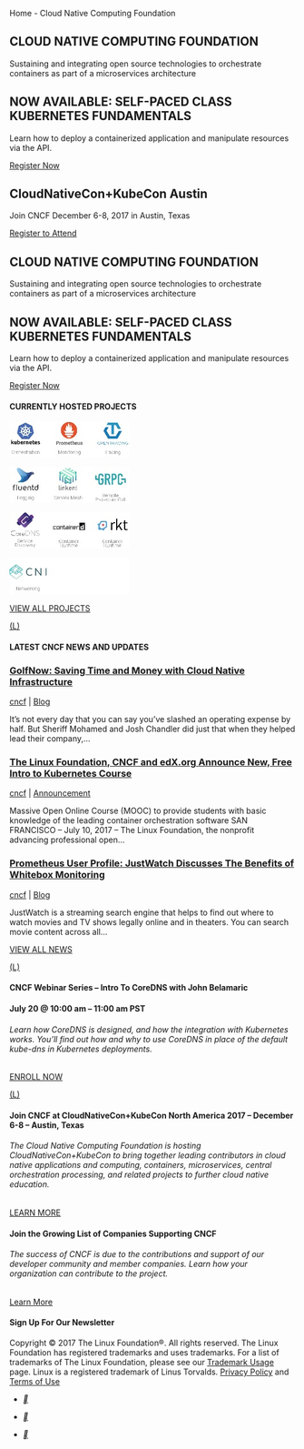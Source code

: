Home - Cloud Native Computing Foundation

## CLOUD NATIVE COMPUTING FOUNDATION

Sustaining and integrating open source technologies to orchestrate containers as part of a microservices architecture

## NOW AVAILABLE: SELF-PACED CLASS KUBERNETES FUNDAMENTALS

Learn how to deploy a containerized application and manipulate resources via the API.

 [Register Now](https://training.linuxfoundation.org/linux-courses/system-administration-training/kubernetes-fundamentals)

## CloudNativeCon+KubeCon Austin

Join CNCF December 6-8, 2017 in Austin, Texas

 [Register to Attend](https://www.cncf.io/event/cloudnativecon-north-america-2017/)

## CLOUD NATIVE COMPUTING FOUNDATION

Sustaining and integrating open source technologies to orchestrate containers as part of a microservices architecture

## NOW AVAILABLE: SELF-PACED CLASS KUBERNETES FUNDAMENTALS

Learn how to deploy a containerized application and manipulate resources via the API.

 [Register Now](https://training.linuxfoundation.org/linux-courses/system-administration-training/kubernetes-fundamentals)

#### CURRENTLY HOSTED PROJECTS

[![](../_resources/8f4dc9a46cc3121f89a5111902288d61.jpg)](https://www.cncf.io/projects)

[![](../_resources/837c30dc5f3f17487092405e1ccc6fb7.jpg)](https://www.cncf.io/projects)

[![](../_resources/5fd594801a5c4e55a4f0f4f98cc01d81.jpg)](https://www.cncf.io/projects)

[![](../_resources/481deaa3832affb8cde428a486211802.jpg)](https://www.cncf.io/projects)

[VIEW ALL PROJECTS](https://www.cncf.io/projects)

[(L)](https://www.cncf.io/newsroom/)

#### LATEST CNCF NEWS AND UPDATES

### [GolfNow: Saving Time and Money with Cloud Native Infrastructure](https://www.cncf.io/blog/2017/07/11/golfnow-saving-time-money-cloud-native-infrastructure/)

[cncf](https://www.cncf.io/author/cncf/)     | [Blog](https://www.cncf.io/category/blog/)

It’s not every day that you can say you’ve slashed an operating expense by half. But Sheriff Mohamed and Josh Chandler did just that when they helped lead their company,…

### [The Linux Foundation, CNCF and edX.org Announce New, Free Intro to Kubernetes Course](https://www.cncf.io/announcement/2017/07/10/linux-foundation-cncf-edx-org-announce-new-free-intro-kubernetes-course/)

[cncf](https://www.cncf.io/author/cncf/)     | [Announcement](https://www.cncf.io/category/announcement/)

Massive Open Online Course (MOOC) to provide students with basic knowledge of the leading container orchestration software SAN FRANCISCO – July 10, 2017 – The Linux Foundation, the nonprofit advancing professional open…

### [Prometheus User Profile: JustWatch Discusses The Benefits of Whitebox Monitoring](https://www.cncf.io/blog/2017/07/10/prometheus-user-profile-justwatch-discusses-benefits-whitebox-monitoring/)

[cncf](https://www.cncf.io/author/cncf/)     | [Blog](https://www.cncf.io/category/blog/)

JustWatch is a streaming search engine that helps to find out where to watch movies and TV shows legally online and in theaters. You can search movie content across all…

[VIEW ALL NEWS](https://www.cncf.io/newsroom)

[(L)](https://www.cncf.io/event/webinar-introtocoredns/)

#### **CNCF Webinar Series – Intro To CoreDNS with John Belamaric**

#### July 20 @ 10:00 am – 11:00 am PST

###### Learn how CoreDNS is designed, and how the integration with Kubernetes works. You’ll find out how and why to use CoreDNS in place of the default kube-dns in Kubernetes deployments.

[ENROLL NOW](https://www.cncf.io/event/webinar-introtocoredns/)

[(L)](https://www.cncf.io/event/cloudnativecon-north-america-2017/)

#### Join CNCF at CloudNativeCon+KubeCon North America 2017 – December 6-8 – Austin, Texas

###### The Cloud Native Computing Foundation is hosting CloudNativeCon+KubeCon to bring together leading contributors in cloud native applications and computing, containers, microservices, central orchestration processing, and related projects to further cloud native education.

[LEARN MORE](https://www.cncf.io/event/cloudnativecon-north-america-2017/)

#### Join the Growing List of Companies Supporting CNCF

###### The success of CNCF is due to the contributions and support of our developer community and member companies. Learn how your organization can contribute to the project.

[Learn More](https://www.cncf.io/about/members/join)

#### Sign Up For Our Newsletter

Copyright © 2017 The Linux Foundation®. All rights reserved. The Linux Foundation has registered trademarks and uses trademarks. For a list of trademarks of The Linux Foundation, please see our [Trademark Usage](https://www.linuxfoundation.org/trademark-usage) page. Linux is a registered trademark of Linus Torvalds. [Privacy Policy](http://www.linuxfoundation.org/privacy) and [Terms of Use](http://www.linuxfoundation.org/terms)

- [**](https://twitter.com/cloudnativefdn)

- [**](https://www.youtube.com/channel/UCvqbFHwN-nwalWPjPUKpvTA)

- [**](https://github.com/cncf)